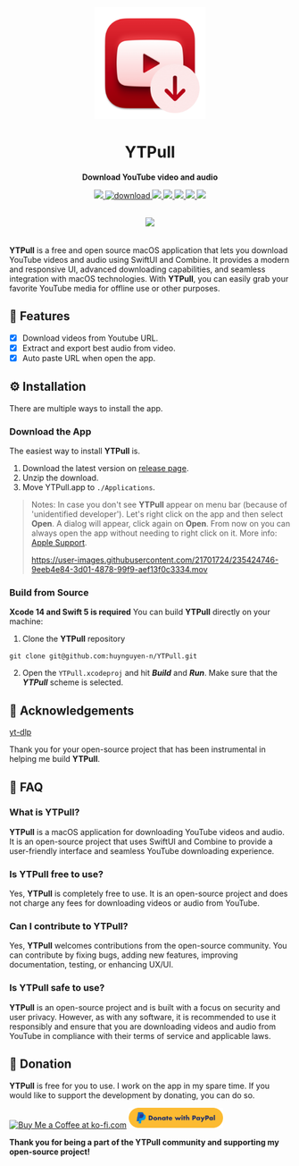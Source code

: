 <div align="center">
	<a href="https://github.com/huynguyen-n/YTPull">
		<img src="stuff/Appicon-README.png" width="200" height="200">
	</a>
	<h1>YTPull</h1>
	<p>
		<b>Download YouTube video and audio</b>
	</p>
	<p align="center">
		<a href="https://github.com/huynguyen-n/YTPull/actions/workflows/ytpull.yml">
			<img src="https://img.shields.io/github/actions/workflow/status/huynguyen-n/YTPull/ytpull.yml?style=flat-square&logo=github&label=Actions" />
		</a>
		<a href="https://github.com/huynguyen-n/YTPull/releases/latest">
	 		<img src="https://img.shields.io/badge/download-latest-brightgreen.svg?style=flat-square&label=Download" alt="download" />
		</a>
		<a href="#">
	 		<img src="https://img.shields.io/badge/platform-macOS-lightgrey.svg?style=flat-square&label=Platform" />
		</a>
		<a href="#repository-details-container">
	 		<img src="https://img.shields.io/github/stars/huynguyen-n/YTPull?style=flat-square&logo=github&label=Stars" />
		</a>
		<a href="#">
	 		<img src="https://img.shields.io/github/downloads/huynguyen-n/YTPull/total.svg?style=flat-square&label=Used By" />
		</a>
		<a href="https://ko-fi.com/huynn">
	 		<img src="https://img.shields.io/badge/Kofi_me-red?style=flat-square&logo=kofi&logoColor=white" />
		</a>
		<a href="https://paypal.me/huynguyen1012">
	 		<img src="https://img.shields.io/badge/Paypal-00457C.svg?logo=paypal&logoColor=white" />
		</a>
	</p>
	<br />
	<img src="https://github.com/huynguyen-n/YTPull/blob/chore/polishing-ui-and-readme/stuff/Demo.gif" />
	<br />
	<br />
</div>

**YTPull** is a free and open source macOS application that lets you download YouTube videos and audio using SwiftUI and Combine. It provides a modern and responsive UI, advanced downloading capabilities, and seamless integration with macOS technologies. With **YTPull**, you can easily grab your favorite YouTube media for offline use or other purposes.

## 🚀 Features
- [x] Download videos from Youtube URL.
- [x] Extract and export best audio from video.
- [x] Auto paste URL when open the app.

## ⚙️ Installation
There are multiple ways to install the app.

### Download the App
The easiest way to install **YTPull** is.
1. Download the latest version on [release page](https://github.com/huynguyen-n/YTPull/releases).
2. Unzip the download.
3. Move YTPull.app to `./Applications`.

> Notes: In case you don't see **YTPull** appear on menu bar (because of 'unidentified developer'). Let's right click on the app and then select **Open**. A dialog will appear, click again on **Open**. From now on you can always open the app without needing to right click on it. More info: [Apple Support](https://support.apple.com/kb/PH25088).
>
> https://user-images.githubusercontent.com/21701724/235424746-9eeb4e84-3d01-4878-99f9-aef13f0c3334.mov

### Build from Source
**Xcode 14 and Swift 5 is required**
You can build **YTPull** directly on your machine:
1. Clone the **YTPull** repository
```
git clone git@github.com:huynguyen-n/YTPull.git
```
2. Open the `YTPull.xcodeproj` and hit ***Build*** and ***Run***. Make sure that the ***YTPull*** scheme is selected.

## 🙏 Acknowledgements
[yt-dlp](https://github.com/yt-dlp/yt-dlp)

Thank you for your open-source project that has been instrumental in helping me build **YTPull**.

## 🙋 FAQ
### What is **YTPull**?
**YTPull** is a macOS application for downloading YouTube videos and audio. It is an open-source project that uses SwiftUI and Combine to provide a user-friendly interface and seamless YouTube downloading experience.
### Is **YTPull** free to use?
Yes, **YTPull** is completely free to use. It is an open-source project and does not charge any fees for downloading videos or audio from YouTube.

### Can I contribute to **YTPull**?
Yes, **YTPull** welcomes contributions from the open-source community. You can contribute by fixing bugs, adding new features, improving documentation, testing, or enhancing UX/UI.

### Is **YTPull** safe to use?
**YTPull** is an open-source project and is built with a focus on security and user privacy. However, as with any software, it is recommended to use it responsibly and ensure that you are downloading videos and audio from YouTube in compliance with their terms of service and applicable laws.

## 🤑 Donation
**YTPull** is free for you to use. I work on the app in my spare time. If you would like to support the development by donating, you can do so.

<a href='https://ko-fi.com/K3K0KATVS' target='_blank'><img height='36' style='border:0px;height:36px;' src='https://storage.ko-fi.com/cdn/kofi3.png?v=3' border='0' alt='Buy Me a Coffee at ko-fi.com' /></a> <a href='https://paypal.me/huynguyen1012' target='_blank'><img height='36' style='border:0px;height:36px;' src='https://raw.githubusercontent.com/huynguyen-n/donation-buttons/main/donate-with-Paypal.svg' border='0' alt='Donate with Paypal' /></a>


**Thank you for being a part of the **YTPull** community and supporting my open-source project!**
